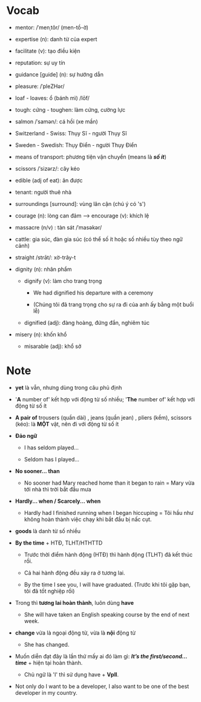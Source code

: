 # Vocab

*   mentor: /ˈmenˌtôr/ (men-tồ-ờ)
    
*   expertise (n): danh từ của expert
    
*   facilitate (v): tạo điều kiện
    
*   reputation: sự uy tín
    
*   guidance \[guide\] (n): sự hướng dẫn
    
*   pleasure: /ˈpleZHər/
    
*   loaf - loaves: ổ (bánh mì) /lōf/
    
*   tough: cứng - toughen: làm cứng, cường lực
    
*   salmon /ˈsamən/: cá hồi (xe mần)
    
*   Switzerland - Swiss: Thụy Sĩ - người Thụy Sĩ
    
*   Sweden - Swedish: Thụy Điển - người Thụy Điển
    
*   means of transport: phương tiện vận chuyển (means là **_số ít_**)
    
*   scissors /ˈsizərz/: cây kéo
    
*   edible (adj of eat): ăn được
    
*   tenant: người thuê nhà
    
*   surroundings \[surround\]: vùng lân cận (chú ý có 's')
    
*   courage (n): lòng can đảm --> encourage (v): khích lệ
    
*   massacre (n/v) : tàn sát /ˈmasəkər/
    
*   cattle: gia súc, đàn gia súc (có thể số ít hoặc số nhiều tùy theo ngữ cảnh)
    
*   straight /strāt/: xờ-trây-t
    
*   dignity (n): nhân phẩm
    
    *   dignify (v): làm cho trang trọng
        
        *   We had dignified his departure with a ceremony
            
        *   (Chúng tôi đã trang trọng cho sự ra đi của anh ấy bằng một buổi lễ)
            
    *   dignified (adj): đàng hoàng, đứng đắn, nghiêm túc
        
*   misery (n): khốn khổ
    
    *   misarable (adj): khổ sở
        

# Note

*   **yet** là vẫn, nhưng dùng trong câu phủ định
    
*   '**A** number of' kết hợp với động từ số nhiều; '**The** number of' kết hợp với động từ số ít
    
*   **A pair of** trousers (quần dài) , jeans (quần jean) , pliers (kềm), scissors (kéo): là **MỘT** vật, nên đi với động từ số ít
    
*   **Đảo ngữ**
    
    *   I has seldom played...
        
    *   Seldom has I played...
        
*   **No sooner... than**
    
    *   No sooner had Mary reached home than it began to rain = Mary vừa tới nhà thì trời bắt đầu mưa
        
*   **Hardly... when / Scarcely... when**
    
    *   Hardly had I finished running when I began hiccuping = Tôi hầu như không hoàn thành việc chạy khi bắt đầu bị nấc cụt.
        
*   **goods** là danh từ số nhiều
    
*   **By the time** + HTĐ, TLHT/HTHTTD
    
    *   Trước thời điểm hành động (HTĐ) thì hành động (TLHT) đã kết thúc rồi.
        
    *   Cả hai hành động đều xảy ra ở tương lai.
        
    *   By the time I see you, I will have graduated. (Trước khi tôi gặp bạn, tôi đã tốt nghiệp rồi)
        
*   Trong thì **tương lai hoàn thành**, luôn dùng **have**
    
    *   She will have taken an English speaking course by the end of next week.
        
*   **change** vừa là ngoại động từ, vừa là **nội** động từ
    
    *   She has changed.
        
*   Muốn diễn đạt đây là lần thứ mấy ai đó làm gì: **_It’s the first/second… time_** + hiện tại hoàn thành.
    
    *   Chủ ngữ là 'I' thì sử dụng have + **VpII**.
        
*   Not only do I want to be a developer, I also want to be one of the best developer in my country.
